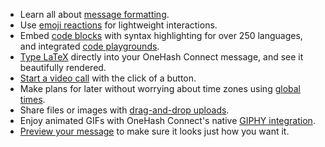 - Learn all about [message formatting](/help/format-your-message-using-markdown).
- Use [emoji reactions](/help/emoji-reactions) for lightweight interactions.
- Embed [code blocks](/help/code-blocks) with syntax highlighting for over 250
  languages, and integrated [code playgrounds](/help/code-blocks#code-playgrounds).
- [Type LaTeX](/help/format-your-message-using-markdown#latex) directly into
  your OneHash Connect message, and see it beautifully rendered.
- [Start a video call](/help/start-a-call) with the click of a button.
- Make plans for later without worrying about time zones using
  [global times](/help/format-your-message-using-markdown#global-times).
- Share files or images with [drag-and-drop uploads](/help/share-and-upload-files).
- Enjoy animated GIFs with OneHash Connect's native
  [GIPHY integration](/help/animated-gifs-from-giphy).
- [Preview your message](/help/preview-your-message-before-sending) to make sure
  it looks just how you want it.
